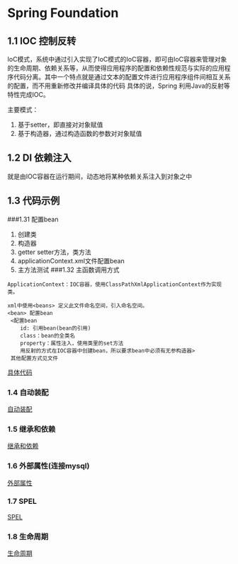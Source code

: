 # Spring Foundation
## 1.1 IOC 控制反转
IoC模式，系统中通过引入实现了IoC模式的IoC容器，即可由IoC容器来管理对象的生命周期、依赖关系等，从而使得应用程序的配置和依赖性规范与实际的应用程序代码分离。其中一个特点就是通过文本的配置文件进行应用程序组件间相互关系的配置，而不用重新修改并编译具体的代码
具体的说，Spring 利用Java的反射等特性完成IOC。

主要模式：
1. 基于setter，即直接对对象赋值
2. 基于构造器，通过构造函数的参数对对象赋值
## 1.2 DI 依赖注入
就是由IOC容器在运行期间，动态地将某种依赖关系注入到对象之中
## 1.3 代码示例
###1.31 配置bean
1. 创建类
2. 构造器
3. getter setter方法，类方法
4. applicationContext.xml文件配置bean
5. 主方法测试
###1.32 主函数调用方式
```
ApplicationContext：IOC容器，使用ClassPathXmlApplicationContext作为实现类。
```
```
xml中使用<beans> 定义此文件命名空间，引入命名空间。
<bean> 配置bean
 <配置bean
    id: 引用bean(bean的引用)
    class：bean的全类名
    property：属性注入，使用类里的set方法
    用反射的方式在IOC容器中创建bean，所以要求bean中必须有无参构造器>
 其他配置方式见文件
```
[具体代码](./doc/Part1.md)
### 1.4 自动装配
[自动装配](./doc/Part2.md)
### 1.5 继承和依赖
[继承和依赖](./doc/Part3.md)
### 1.6 外部属性(连接mysql)
[外部属性](./doc/Part3.md)
### 1.7 SPEL
[SPEL](./doc/Part4.md)
### 1.8 生命周期
[生命周期](./doc/Part5.md)




